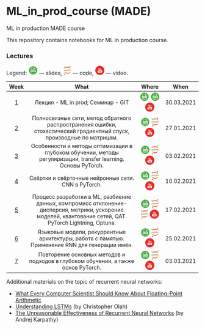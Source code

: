 # ML_in_prod_course (MADE)
ML in production MADE course

This repository contains notebooks for ML in production course.

### Lectures

Legend: ![](./icons/pdf.png) — slides, ![](./icons/jupyter.png) — code, ![](./icons/youtube.png) — video.

Week | What | Where | When
:--: | :--: | :---: | :--:
[1](https://data.mail.ru/curriculum/program/lesson/16355/) | Лекция - ML in prod; Семинар - GIT | [![Lection](./icons/pdf.png)](lections/ML_in_prod_intro.pdf) [![Seminar](./icons/pdf.png)](seminars/GIT.pdf) [![Youtube](./icons/youtube.png)](https://youtu.be/j2TFukHcjDY) | 30.03.2021
[2](https://data.mail.ru/curriculum/program/lesson/16356/) | Полносвязные сети, метод обратного распространения ошибки, стохастический градиентный спуск, производные по матрицам. | [![](./icons/pdf.png)](https://github.com/Illumaria/made-deep-learning/blob/master/02-fc-nets-backprop/02_fc_nets_backprop.pdf) [![](./icons/jupyter.png)](https://nbviewer.jupyter.org/github/Illumaria/made-deep-learning/blob/master/02-fc-nets-backprop/02_fc_nets_backprop.ipynb) [![](./icons/youtube.png)](https://youtu.be/OUsKEHaOLtE) | 27.01.2021
[3](https://data.mail.ru/curriculum/program/lesson/16357/) | Особенности и методы оптимизации в глубоком обучении, методы регуляризации, transfer learning. Основы PyTorch. | [![](./icons/pdf.png)](https://github.com/Illumaria/made-deep-learning/blob/master/03-optimization/03_optimization.pdf) [![](./icons/jupyter.png)](https://nbviewer.jupyter.org/github/Illumaria/made-deep-learning/blob/master/03-optimization/03_pytorch_workshop.ipynb) [![](./icons/youtube.png)](https://youtu.be/D_gZEeTw_m8) | 03.02.2021
[4](https://data.mail.ru/curriculum/program/lesson/16358/) | Свёртки и свёрточные нейронные сети. CNN в PyTorch. | [![](./icons/pdf.png)](https://github.com/Illumaria/made-deep-learning/blob/master/04-convolutional-networks/04_convolutional_networks.pdf) [![](./icons/jupyter.png)](https://nbviewer.jupyter.org/github/Illumaria/made-deep-learning/blob/master/04-convolutional-networks/04_convolutional_networks.ipynb) [![](./icons/youtube.png)](https://youtu.be/alHypNTzFfE) | 10.02.2021
[5](https://data.mail.ru/curriculum/program/lesson/16359/) | Процесс разработки в ML, разбиение данных, компромисс отклонение-дисперсия, метрики, ускорение моделей, квантование сетей, QAT. PyTorch Lightning, Optuna. | [![](./icons/pdf.png)](https://github.com/Illumaria/made-deep-learning/blob/master/05-recap-speedup-hopt/05_recap_speedup_hopt.pdf) [![](./icons/jupyter.png)](https://nbviewer.jupyter.org/github/Illumaria/made-deep-learning/blob/master/05-recap-speedup-hopt/05_testset_size_evaluation.ipynb) [![](./icons/jupyter.png)](https://nbviewer.jupyter.org/github/Illumaria/made-deep-learning/blob/master/05-recap-speedup-hopt/05_lightning_optuna.ipynb) [![](./icons/youtube.png)](https://youtu.be/iFJ7wfq0BuM) | 17.02.2021
[6](https://data.mail.ru/curriculum/program/lesson/16360/) | Языковые модели, рекуррентные архитектуры, работа с памятью. Применение RNN для генерации имён. | [![](./icons/pdf.png)](https://github.com/Illumaria/made-deep-learning/blob/master/06-recurrent-networks/06_language_models_and_rnn.pdf) [![](./icons/jupyter.png)](https://nbviewer.jupyter.org/github/Illumaria/made-deep-learning/blob/master/06-recurrent-networks/06_rnn_practice.ipynb) [![](./icons/youtube.png)](https://youtu.be/fYSeSeVGFpk) | 25.02.2021
[7](https://data.mail.ru/curriculum/program/lesson/17623/) | Повторение основных методов и подходов в глубоком обучении, а также основ PyTorch. | [![](./icons/pdf.png)](https://github.com/Illumaria/made-deep-learning/blob/master/07-general-recap/07_general_recap.pdf) [![](./icons/jupyter.png)](https://nbviewer.jupyter.org/github/Illumaria/made-deep-learning/blob/master/07-general-recap/07_pytorch_recap.ipynb?flush_cache=false) [![](./icons/youtube.png)](https://youtu.be/tn5aEG9SFBQ) | 03.03.2021

Additional materials on the topic of recurrent neural networks:
* [What Every Computer Scientist Should Know About Floating-Point Arithmetic](https://docs.oracle.com/cd/E19957-01/806-3568/ncg_goldberg.html)
* [Understanding LSTMs](http://colah.github.io/posts/2015-08-Understanding-LSTMs/) (by Christopher Olah)
* [The Unreasonable Effectiveness of Recurrent Neural Networks](http://karpathy.github.io/2015/05/21/rnn-effectiveness/) (by Andrej Karpathy)
